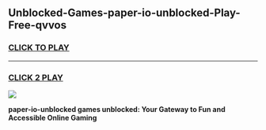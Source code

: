 
## Unblocked-Games-paper-io-unblocked-Play-Free-qvvos
<h3>
<a href="https://premium76.site?title=paper-io-unblocked&ref=10A">CLICK TO PLAY</a></h3>
<hr>

<h3>
<a href="https://premium76.site?title=paper-io-unblocked&ref=10A">CLICK 2 PLAY</a>
  
</h3>

<a href="https://premium76.site?title=paper-io-unblocked&ref=10A"><img src="https://clearcache.store/games.png"></a>


**paper-io-unblocked games unblocked: Your Gateway to Fun and Accessible Online Gaming**
